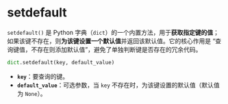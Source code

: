 # setdefault

`setdefault()` 是 Python 字典（`dict`）的一个内置方法，用于**获取指定键的值**；如果该键不存在，则**为该键设置一个默认值**并返回该默认值。它的核心作用是 “查询键值，不存在则添加默认值”，避免了单独判断键是否存在的冗余代码。

```python
dict.setdefault(key, default_value)
```

- **`key`**：要查询的键。
- **`default_value`**：可选参数，当 `key` 不存在时，为该键设置的默认值（默认值为 `None`）。